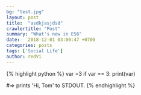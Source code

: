 ```yaml
---
bg: "test.jpg"
layout: post
title:  "asdkjasjdsd"
crawlertitle: "Post"
summary: "What's new in ES6"
date:   2018-12-01 03:00:47 +0700
categories: posts
tags: ['Social Life']
author: redVi
---
```




{% highlight python %}
var =3
    if var == 3:
        print(var)
        
#=> prints 'Hi, Tom' to STDOUT.
{% endhighlight %}
